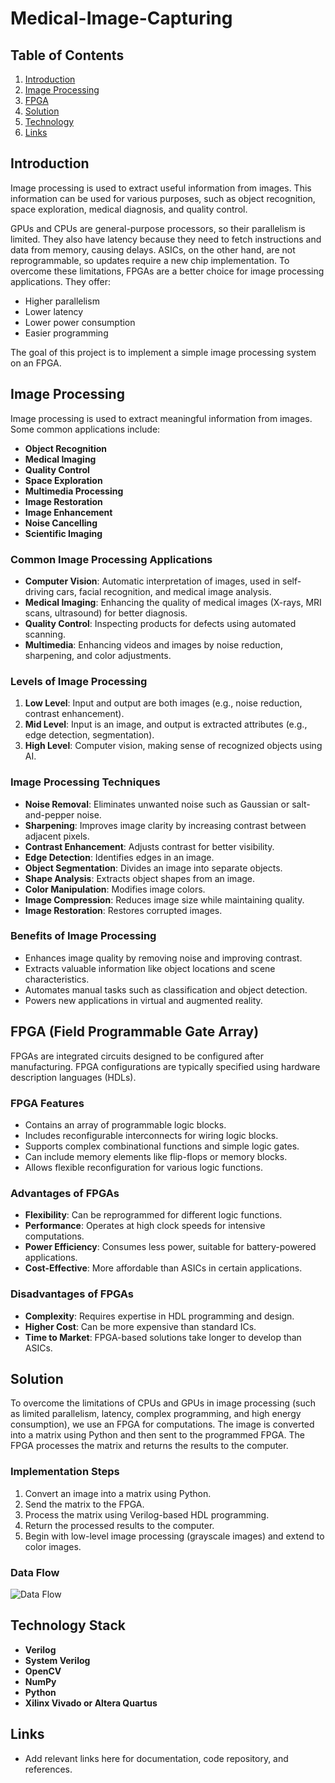 # Medical-Image-Capturing

## Table of Contents
1. [Introduction](#introduction)
2. [Image Processing](#image-processing)
3. [FPGA](#fpga)
4. [Solution](#solution)
5. [Technology](#technology)
6. [Links](#links)

## Introduction
Image processing is used to extract useful information from images. This information can be used for various purposes, such as object recognition, space exploration, medical diagnosis, and quality control. 

GPUs and CPUs are general-purpose processors, so their parallelism is limited. They also have latency because they need to fetch instructions and data from memory, causing delays. ASICs, on the other hand, are not reprogrammable, so updates require a new chip implementation. To overcome these limitations, FPGAs are a better choice for image processing applications. They offer:

- Higher parallelism
- Lower latency
- Lower power consumption
- Easier programming

The goal of this project is to implement a simple image processing system on an FPGA.

## Image Processing
Image processing is used to extract meaningful information from images. Some common applications include:

- **Object Recognition**
- **Medical Imaging**
- **Quality Control**
- **Space Exploration**
- **Multimedia Processing**
- **Image Restoration**
- **Image Enhancement**
- **Noise Cancelling**
- **Scientific Imaging**

### Common Image Processing Applications

- **Computer Vision**: Automatic interpretation of images, used in self-driving cars, facial recognition, and medical image analysis.
- **Medical Imaging**: Enhancing the quality of medical images (X-rays, MRI scans, ultrasound) for better diagnosis.
- **Quality Control**: Inspecting products for defects using automated scanning.
- **Multimedia**: Enhancing videos and images by noise reduction, sharpening, and color adjustments.

### Levels of Image Processing
1. **Low Level**: Input and output are both images (e.g., noise reduction, contrast enhancement).
2. **Mid Level**: Input is an image, and output is extracted attributes (e.g., edge detection, segmentation).
3. **High Level**: Computer vision, making sense of recognized objects using AI.

### Image Processing Techniques
- **Noise Removal**: Eliminates unwanted noise such as Gaussian or salt-and-pepper noise.
- **Sharpening**: Improves image clarity by increasing contrast between adjacent pixels.
- **Contrast Enhancement**: Adjusts contrast for better visibility.
- **Edge Detection**: Identifies edges in an image.
- **Object Segmentation**: Divides an image into separate objects.
- **Shape Analysis**: Extracts object shapes from an image.
- **Color Manipulation**: Modifies image colors.
- **Image Compression**: Reduces image size while maintaining quality.
- **Image Restoration**: Restores corrupted images.

### Benefits of Image Processing
- Enhances image quality by removing noise and improving contrast.
- Extracts valuable information like object locations and scene characteristics.
- Automates manual tasks such as classification and object detection.
- Powers new applications in virtual and augmented reality.

## FPGA (Field Programmable Gate Array)
FPGAs are integrated circuits designed to be configured after manufacturing. FPGA configurations are typically specified using hardware description languages (HDLs).

### FPGA Features
- Contains an array of programmable logic blocks.
- Includes reconfigurable interconnects for wiring logic blocks.
- Supports complex combinational functions and simple logic gates.
- Can include memory elements like flip-flops or memory blocks.
- Allows flexible reconfiguration for various logic functions.

### Advantages of FPGAs
- **Flexibility**: Can be reprogrammed for different logic functions.
- **Performance**: Operates at high clock speeds for intensive computations.
- **Power Efficiency**: Consumes less power, suitable for battery-powered applications.
- **Cost-Effective**: More affordable than ASICs in certain applications.

### Disadvantages of FPGAs
- **Complexity**: Requires expertise in HDL programming and design.
- **Higher Cost**: Can be more expensive than standard ICs.
- **Time to Market**: FPGA-based solutions take longer to develop than ASICs.

## Solution
To overcome the limitations of CPUs and GPUs in image processing (such as limited parallelism, latency, complex programming, and high energy consumption), we use an FPGA for computations. The image is converted into a matrix using Python and then sent to the programmed FPGA. The FPGA processes the matrix and returns the results to the computer.

### Implementation Steps
1. Convert an image into a matrix using Python.
2. Send the matrix to the FPGA.
3. Process the matrix using Verilog-based HDL programming.
4. Return the processed results to the computer.
5. Begin with low-level image processing (grayscale images) and extend to color images.

### Data Flow
![Data Flow](https://github.com/user-attachments/assets/b0f0dcda-0b43-49d1-8041-965a935a5ba2)

## Technology Stack
- **Verilog**
- **System Verilog**
- **OpenCV**
- **NumPy**
- **Python**
- **Xilinx Vivado or Altera Quartus**

## Links
- Add relevant links here for documentation, code repository, and references.

